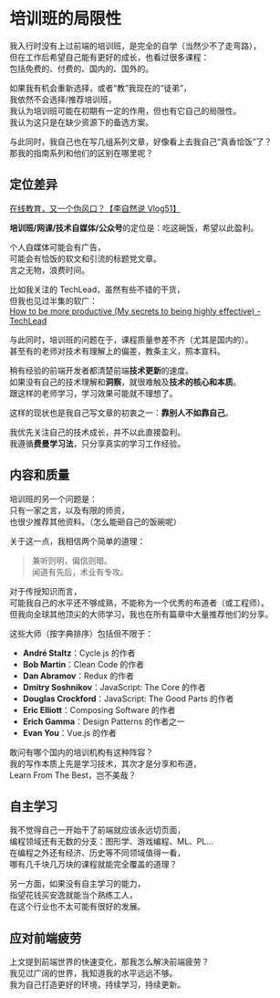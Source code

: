 # 培训班的局限性

我入行时没有上过前端的培训班，是完全的自学（当然少不了走弯路），  
但在工作后希望自己能有更好的成长，也看过很多课程：  
包括免费的、付费的、国内的、国外的。

如果我有机会重新选择，或者“教”我现在的“徒弟”，  
我依然不会选择/推荐培训班，  
我认为培训班可能在初期有一定的作用，但也有它自己的局限性。  
我认为这只是在缺少资源下的备选方案。

与此同时，我自己也在写几组系列文章，好像看上去我自己“真香恰饭”了？  
那我的指南系列和他们的区别在哪里呢？

## 定位差异

[在线教育，又一个伪风口？【李自然说 Vlog51】](https://www.youtube.com/watch?v=8VGN6Wl5swU)

**培训班/网课/技术自媒体/公众号**的定位是：吃这碗饭，希望以此盈利。

个人自媒体可能会有广告，  
可能会有恰饭的软文和引流的标题党文章。  
言之无物，浪费时间。

比如我关注的 TechLead，虽然有些不错的干货，  
但我也见过半集的软广：  
[How to be more productive (My secrets to being highly effective) - TechLead](https://www.youtube.com/watch?v=sibcmEQGFmQ)

与此同时，培训班的问题在于，课程质量参差不齐（尤其是国内的）。  
甚至有的老师对技术有理解上的偏差，教条主义，照本宣科。

稍有经验的前端开发者都清楚前端**技术更新**的速度。  
如果没有自己的技术理解和**洞察**，就很难触及**技术的核心和本质**。  
跟这样的老师学习，学习效果可能就不理想了。

这样的现状也是我自己写文章的初衷之一：**靠别人不如靠自己**。

我优先关注自己的技术成长，并不以此直接盈利。  
我遵循**费曼学习法**，只分享真实的学习工作经验。

## 内容和质量

培训班的另一个问题是：  
只有一家之言，以及有限的师资，  
也很少推荐其他资料。（怎么能砸自己的饭碗呢）

关于这一点，我相信两个简单的道理：

> 兼听则明，偏信则暗。  
> 闻道有先后，术业有专攻。

对于传授知识而言，  
可能我自己的水平还不够成熟，不能称为一个优秀的布道者（或工程师）。  
但我向全球其他顶尖的大师学习，我也在所有篇章中大量推荐他们的分享。

这些大师（按字典排序）包括但不限于：

- **André Staltz**：Cycle.js 的作者
- **Bob Martin**：Clean Code 的作者
- **Dan Abramov**：Redux 的作者
- **Dmitry Soshnikov**：JavaScript: The Core 的作者
- **Douglas Crockford**：JavaScript: The Good Parts 的作者
- **Eric Elliott**：Composing Software 的作者
- **Erich Gamma**：Design Patterns 的作者之一
- **Evan You**：Vue.js 的作者

敢问有哪个国内的培训机构有这种阵容？  
我的写作本质上先是学习技术，其次才是分享和布道，  
Learn From The Best，岂不美哉？

## 自主学习

我不觉得自己一开始干了前端就应该永远切页面，  
编程领域还有无数的分支：图形学、游戏编程、ML、PL…  
在编程之外还有经济、历史等不同领域值得一看，  
哪有几千块几万块的课程就能完全覆盖的道理？

另一方面，如果没有自主学习的能力，  
指望花钱买安逸就能当个熟练工人，  
在这个行业也不太可能有很好的发展。

## 应对前端疲劳

上文提到前端世界的快速变化，那我怎么解决前端疲劳？  
我见过广阔的世界，我知道我的水平远远不够。  
我为自己打造更好的环境，持续学习，持续更新。
